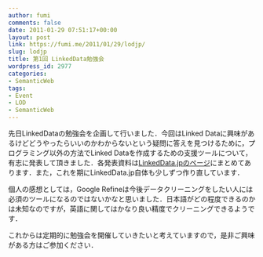 ```yaml
---
author: fumi
comments: false
date: 2011-01-29 07:51:17+00:00
layout: post
link: https://fumi.me/2011/01/29/lodjp/
slug: lodjp
title: 第1回 LinkedData勉強会
wordpress_id: 2977
categories:
- SemanticWeb
tags:
- Event
- LOD
- SemanticWeb
---
```


先日LinkedDataの勉強会を企画して行いました．今回はLinked Dataに興味があるけどどうやったらいいのかわからないという疑問に答えを見つけるために，プログラミング以外の方法でLinked Dataを作成するための支援ツールについて，有志に発表して頂きました．各発表資料は[LinkedData.jpのページ](http://linkeddata.jp/2011/01/26/lodjp/)にまとめてあります．また，これを期にLinkedData.jp自体も少しずつ作り直しています．




個人の感想としては，Google Refineは今後データクリーニングをしたい人には必須のツールになるのではないかなと思いました．日本語がどの程度できるのかは未知なのですが，英語に関してはかなり良い精度でクリーニングできるようです．




これからは定期的に勉強会を開催していきたいと考えていますので，是非ご興味がある方はご参加ください．
